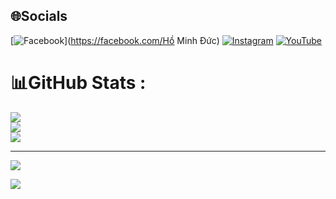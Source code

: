 ## 🌐Socials
[![Facebook](https://img.shields.io/badge/Facebook-%231877F2.svg?logo=Facebook&logoColor=white)](https://facebook.com/Hồ Minh Đức) [![Instagram](https://img.shields.io/badge/Instagram-%23E4405F.svg?logo=Instagram&logoColor=white)](https://instagram.com/hminh.duc) [![YouTube](https://img.shields.io/badge/YouTube-%23FF0000.svg?logo=YouTube&logoColor=white)](https://youtube.com/c/https://www.youtube.com/channel/UCdPsz_jJxUswwNMsLI-Mc4A) 

# 📊GitHub Stats :
![](https://github-readme-stats.vercel.app/api?username=hominhduc18&theme=radical&hide_border=false&include_all_commits=false&count_private=false)<br/>
![](https://github-readme-streak-stats.herokuapp.com/?user=hominhduc18&theme=radical&hide_border=false)<br/>
![](https://github-readme-stats.vercel.app/api/top-langs/?username=hominhduc18&theme=radical&hide_border=false&include_all_commits=false&count_private=false&layout=compact)

---
[![](https://visitcount.itsvg.in/api?id=hominhduc18&icon=0&color=0)](https://visitcount.itsvg.in)

<a href="https://visitcount.itsvg.in">
  <img src="https://visitcount.itsvg.in/api?id=hominhduc18&label=Profile%20Views&pretty=false" />
</a>
